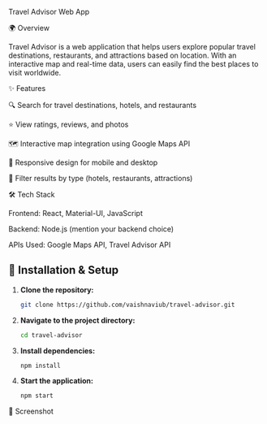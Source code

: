 Travel Advisor Web App

🌍 Overview

Travel Advisor is a web application that helps users explore popular travel destinations, restaurants, and attractions based on location. With an interactive map and real-time data, users can easily find the best places to visit worldwide.

✨ Features

🔍 Search for travel destinations, hotels, and restaurants

⭐ View ratings, reviews, and photos

🗺️ Interactive map integration using Google Maps API

📱 Responsive design for mobile and desktop

📌 Filter results by type (hotels, restaurants, attractions)

🛠️ Tech Stack

Frontend: React, Material-UI, JavaScript

Backend: Node.js (mention your backend choice)

APIs Used: Google Maps API, Travel Advisor API

## 🚀 Installation & Setup

1. **Clone the repository:**
   ```bash
   git clone https://github.com/vaishnaviub/travel-advisor.git

2. **Navigate to the project directory:**
   ```bash
   cd travel-advisor

3. **Install dependencies:**
   ```bash
   npm install

4. **Start the application:**
   ```bash
   npm start

📸 Screenshot


